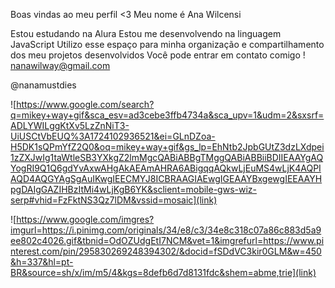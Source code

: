 Boas vindas ao meu perfil <3
Meu nome é Ana Wilcensi

Estou estudando na Alura
Estou me desenvolvendo na linguagem JavaScript
Utilizo esse espaço para minha organização e compartilhamento dos meu projetos desenvolvidos
Você pode entrar em contato comigo !
nanawilway@gmail.com

@nanamustdies

![https://www.google.com/search?q=mikey+way+gif&sca_esv=ad3cebe3ffb4734a&sca_upv=1&udm=2&sxsrf=ADLYWILggKtXv5LzZnNiT3-UiUSCtVbEUQ%3A1724102936521&ei=GLnDZoa-H5DK1sQPmYfZ2Q0&oq=mikey+way+gif&gs_lp=EhNtb2JpbGUtZ3dzLXdpei1zZXJwIg1taWtleSB3YXkgZ2lmMgcQABiABBgTMggQABiABBiiBDIIEAAYgAQYogRI9Q1Q6gdYvAxwAHgAkAEAmAHRA6ABigqqAQkwLjEuMS4wLjK4AQPIAQD4AQGYAgSgAuIKwgIEECMYJ8ICBRAAGIAEwgIGEAAYBxgewgIEEAAYHpgDAIgGAZIHBzItMi4wLjKgB6YK&sclient=mobile-gws-wiz-serp#vhid=FzFktNS3Qz7lDM&vssid=mosaic](link)

![https://www.google.com/imgres?imgurl=https://i.pinimg.com/originals/34/e8/c3/34e8c318c07a86c883d5a9ee802c4026.gif&tbnid=OdOZUdgEtI7NCM&vet=1&imgrefurl=https://www.pinterest.com/pin/295830269248394302/&docid=fSDdVC3kir0GLM&w=450&h=337&hl=pt-BR&source=sh/x/im/m5/4&kgs=8defb6d7d8131fdc&shem=abme,trie](link)
